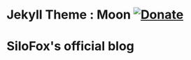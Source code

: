 # Jekyll Theme : Moon  [![Donate](https://img.shields.io/badge/paypal-donate-blue.svg)](https://www.paypal.me/taylantatli/0usd)  
  
# SiloFox's official blog